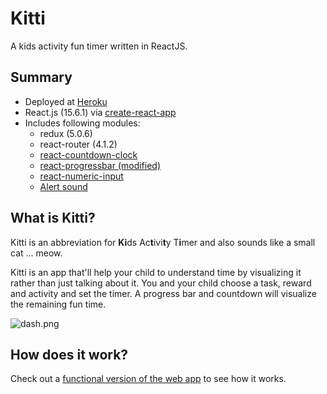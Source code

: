 # Kitti
A kids activity fun timer written in ReactJS.

## Summary

- Deployed at [Heroku](https://kitti-kids-activity-timer.herokuapp.com)
- React.js (15.6.1) via [create-react-app](https://github.com/facebookincubator/create-react-app)
- Includes following modules:
  * redux (5.0.6)
  * react-router (4.1.2)
  * [react-countdown-clock](https://github.com/pughpugh/react-countdown-clock)
  * [react-progressbar (modified)](https://github.com/abdennour/react-progressbar)
  * [react-numeric-input](https://github.com/vlad-ignatov/react-numeric-input)
  * [Alert sound](http://freesound.org/people/JustinBW/sounds/80921/)

## What is Kitti?

Kitti is an abbreviation for **Ki**ds Ac**t**ivi**t**y T**i**mer and also sounds like a small cat ... meow.


Kitti is an app that'll help your child to understand time by visualizing it rather than just talking about it. You and your child choose a task, reward and activity and set the timer. A progress bar and countdown will visualize the remaining fun time.

![dash.png](https://s26.postimg.org/6bfj2zrp5/dash.png)

## How does it work?

Check out a [functional version of the web app](https://kitti-kids-activity-timer.herokuapp.com) to see how it works.
